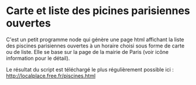 # Carte et liste des picines parisiennes ouvertes

C'est un petit programme node qui génère une page html affichant la liste des piscines parisiennes ouvertes à un horaire choisi sous forme de carte ou de liste.
Elle se base sur la page de la mairie de Paris (voir icône information pour le détail).

Le résultat du script est téléchargé le plus régulièrement possible ici : http://localplace.free.fr/piscines.html
